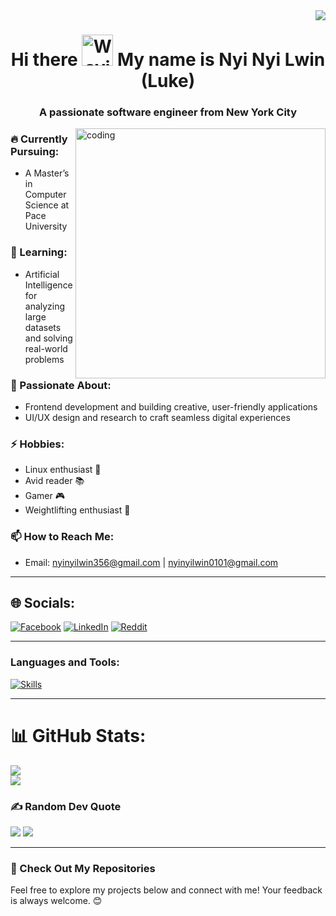 <img align="right" src="https://visitor-badge.laobi.icu/badge?page_id=Luke-356.Luke-356" />

<h1 align="center">Hi there <img src="https://raw.githubusercontent.com/Tarikul-Islam-Anik/Animated-Fluent-Emojis/master/Emojis/Hand%20gestures/Waving%20Hand.png" alt="Waving Hand" width="50" height="50" /> My name is Nyi Nyi Lwin (Luke)</h1>
<h3 align="center">A passionate software engineer from New York City</h3>

<img align="right" alt="coding" width="400" src="https://cdnb.artstation.com/p/assets/images/images/036/125/405/original/igor-freitas-mesa.gif?1616779562">

### 🔥 Currently Pursuing:
- A Master’s in Computer Science at Pace University

### 🌱 Learning:
- Artificial Intelligence for analyzing large datasets and solving 
  real-world problems

### 🌟 Passionate About:
- Frontend development and building creative, user-friendly applications
- UI/UX design and research to craft seamless digital experiences

### ⚡ Hobbies:
- Linux enthusiast 🐧
- Avid reader 📚
- Gamer 🎮
- Weightlifting enthusiast 💪

### 📫 How to Reach Me:
- Email: nyinyilwin356@gmail.com | nyinyilwin0101@gmail.com

---

## 🌐 Socials:
[![Facebook](https://img.shields.io/badge/Facebook-%231877F2.svg?logo=Facebook&logoColor=white)](https://facebook.com/NyiNyiLwin ) [![LinkedIn](https://img.shields.io/badge/LinkedIn-%230077B5.svg?logo=linkedin&logoColor=white)](https://linkedin.com/in/nyi-nyi-lwin) [![Reddit](https://img.shields.io/badge/Reddit-%23FF4500.svg?logo=Reddit&logoColor=white)](https://reddit.com/user/Luke_356)

---

<h3 align="left">Languages and Tools:</h3>
<p align="left">
  <a href="https://skillicons.dev">
    <img src="https://skillicons.dev/icons?i=html,css,js,react,java,c,py,mysql,php,tailwind,figma,xd,linux" alt="Skills" />
  </a>
</p>

---

# 📊 GitHub Stats:
![](https://github-readme-stats.vercel.app/api?username=Luke-356&theme=dark&hide_border=false&include_all_commits=true&count_private=true)<br/>
![](https://github-readme-stats.vercel.app/api/top-langs/?username=Luke-356&theme=dark&hide_border=false&include_all_commits=true&count_private=true&layout=compact)


### ✍️ Random Dev Quote
![](https://quotes-github-readme.vercel.app/api?type=horizontal&theme=radical)
[![](https://visitcount.itsvg.in/api?id=Luke-356&icon=0&color=0)](https://visitcount.itsvg.in)


---

### 🚀 Check Out My Repositories  
Feel free to explore my projects below and connect with me! Your feedback is always welcome. 😊
